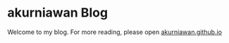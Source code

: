 # akurniawan Blog
Welcome to my blog. For more reading, please open [akurniawan.github.io](https://akurniawan.github.io)